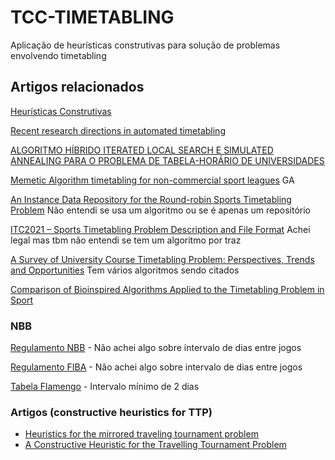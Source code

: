 # TCC-TIMETABLING

  Aplicação de heurísticas construtivas para solução de problemas envolvendo timetabling

## Artigos relacionados
[Heurísticas Construtivas](http://www.decom.ufop.br/prof/marcone/Disciplinas/InteligenciaComputacional/HeuristicasConstrutivas.pdf)

[Recent research directions in automated timetabling](https://www.sciencedirect.com/science/article/abs/pii/S0377221702000693?via%3Dihub)

[ALGORITMO HÍBRIDO ITERATED LOCAL SEARCH E SIMULATED ANNEALING PARA O PROBLEMA DE TABELA-HORÁRIO DE UNIVERSIDADES](http://www.din.uem.br/sbpo/sbpo2017/pdf/168562.pdf)


[Memetic Algorithm timetabling for non-commercial sport leagues](https://www.sciencedirect.com/science/article/abs/pii/S0377221703001024) GA

[An Instance Data Repository for the Round-robin Sports Timetabling Problem](https://journals.sagepub.com/doi/abs/10.1177/0258042X20912108) Não entendi se usa um algoritmo ou se é apenas um repositório

[ITC2021 – Sports Timetabling Problem Description and File Format](https://www.sportscheduling.ugent.be/ITC2021/images/OrganizationITC2021_V5.pdf) Achei legal mas tbm não entendi se tem um algoritmo por traz

[A Survey of University Course Timetabling Problem: Perspectives, Trends and Opportunities](https://ieeexplore.ieee.org/abstract/document/9499056) Tem vários algoritmos sendo citados

[Comparison of Bioinspired Algorithms Applied to the Timetabling Problem in Sport](https://www.sciencedirect.com/science/article/pii/S187705092030538X)

### NBB

[Regulamento NBB](https://lnb.com.br/wp-content/uploads/2022/09/Regulamento-NBB-2022-2023-VERSAO-FINAL.pdf) - Não achei algo sobre intervalo de dias entre jogos

[Regulamento FIBA](https://www.cbb.com.br/wp-content/uploads/Regras-Oficiais-de-Basketball-FIBA-2020-Traduzida-para-Portugues.pdf) - Não achei algo sobre intervalo de dias entre jogos

[Tabela Flamengo](https://lnb.com.br/nbb/tabela-de-jogos/?season%5B%5D=71&team%5B%5D=NDA%3D) - Intervalo mínimo de 2 dias

### Artigos (constructive heuristics for TTP)

+ [Heuristics for the mirrored traveling tournament problem](https://reader.elsevier.com/reader/sd/pii/S0377221705007368?token=7ABA0E6A1F827C94844D5343F930D01A0CAAE5D12A1325A00030CD1756D3F82E30FFFE204299E5CDC8D4E7461BAFC52B&originRegion=us-east-1&originCreation=20221125212122)
+ [A Constructive Heuristic for the Travelling Tournament Problem](https://patatconference.org/patat2006/proceedings/3_26.pdf)
